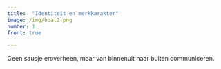 ```yaml
---
title:  "Identiteit en merkkarakter"
image: /img/boat2.png
number: 1
front: true

---
```

Geen sausje eroverheen, maar van binnenuit naar buiten communiceren.

